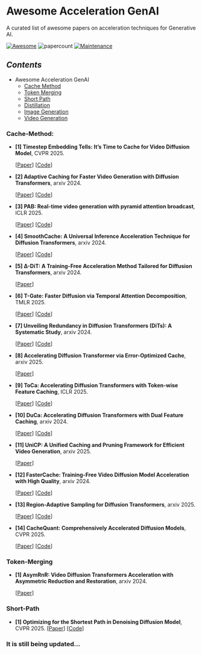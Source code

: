 # Awesome Acceleration GenAI  
A curated list of awesome papers on acceleration techniques for Generative AI.

[![Awesome](https://cdn.rawgit.com/sindresorhus/awesome/d7305f38d29fed78fa85652e3a63e154dd8e8829/media/badge.svg)](https://github.com/sindresorhus/awesome)
![papercount](https://img.shields.io/badge/paper_count-14-pink)
[![Maintenance](https://img.shields.io/badge/maintained%3F-yes-green.svg)](https://github.com/Naereen/StrapDown.js/graphs/commit-activity)

## <span id="head1"> *Contents* </span>

- Awesome Acceleration GenAI
  - [Cache Method](#Cache-Method)
  - [Token Merging](#Token-Merging)
  - [Short Path](#Short-Path)
  - [Distillation](#Distillation)
  - [Image Generation](#image-generation)
  - [Video Generation](#video-generation)
 

### Cache-Method:


- **[1] Timestep Embedding Tells: It’s Time to Cache for Video Diffusion Model**, CVPR 2025.
  
  [[Paper](https://arxiv.org/pdf/2411.19108)]
  [[Code](https://liewfeng.github.io/TeaCache/)]


- **[2] Adaptive Caching for Faster Video Generation with Diffusion Transformers**, arxiv 2024.
  
  [[Paper](https://arxiv.org/pdf/2411.02397)]
  [[Code](https://adacache-dit.github.io/)]
  

- **[3] PAB: Real-time video generation with pyramid attention broadcast**, ICLR 2025.
  
  [[Paper](https://arxiv.org/pdf/2408.12588)]
  [[Code](https://github.com/NUS-HPC-AI-Lab/VideoSys)]
  

- **[4] SmoothCache: A Universal Inference Acceleration Technique for Diffusion Transformers**, arxiv 2024.
  
  [[Paper](https://arxiv.org/pdf/2411.10510)]
  [[Code](https://github.com/Roblox/SmoothCache)]

- **[5] Δ-DiT: A Training-Free Acceleration Method Tailored for Diffusion Transformers**, arxiv 2024.
  
  [[Paper](https://arxiv.org/pdf/2406.01125)]


- **[6] T-Gate: Faster Diffusion via Temporal Attention Decomposition**, TMLR 2025.
  
  [[Paper](https://arxiv.org/abs/2404.02747)]
  [[Code](https://github.com/HaozheLiu-ST/T-GATE)]
  

- **[7] Unveiling Redundancy in Diffusion Transformers (DiTs): A Systematic Study**, arxiv 2024.
  
  [[Paper](https://arxiv.org/abs/2411.13588)]
  [[Code](https://github.com/xdit-project/DiTCacheAnalysis)]
  

- **[8] Accelerating Diffusion Transformer via Error-Optimized Cache**, arxiv 2025.

  [[Paper](https://arxiv.org/pdf/2501.19243)]
  


- **[9] ToCa: Accelerating Diffusion Transformers with Token-wise Feature Caching**, ICLR 2025.
  
  [[Paper](https://arxiv.org/abs/2410.05317)]
  [[Code](https://github.com/Shenyi-Z/ToCa)]
  

- **[10] DuCa: Accelerating Diffusion Transformers with Dual Feature Caching**, arxiv 2024.
  
  [[Paper](https://arxiv.org/abs/2412.18911)]
  [[Code](https://github.com/Shenyi-Z/DuCa)]


- **[11] UniCP: A Unified Caching and Pruning Framework for Efficient Video Generation**, arxiv 2025.
  
  [[Paper](https://arxiv.org/pdf/2502.04393)]


- **[12] FasterCache: Training-Free Video Diffusion Model Acceleration with High Quality**, arxiv 2024.
  
  [[Paper](https://arxiv.org/abs/2502.10389)]
  [[Code](https://microsoft.github.io/RAS/)]

- **[13] Region-Adaptive Sampling for Diffusion Transformers**, arxiv 2025.
  
  [[Paper](https://arxiv.org/pdf/2502.10389)]
  [[Code](https://microsoft.github.io/RAS/)]

- **[14] CacheQuant: Comprehensively Accelerated Diffusion Models**, CVPR 2025.
  
  [[Paper](https://arxiv.org/pdf/2503.01323v1)]
  [[Code](https://github.com/BienLuky/CacheQuant)]

### Token-Merging

- **[1] AsymRnR: Video Diffusion Transformers Acceleration with Asymmetric Reduction and Restoration**, arxiv 2024.
  
  [[Paper](https://arxiv.org/abs/2412.11706)]

### Short-Path

 - **[1] Optimizing for the Shortest Path in Denoising Diffusion Model**, CVPR 2025.
  [[Paper](https://arxiv.org/pdf/2503.03265)]
  [[Code](https://github.com/UnicomAI/ShortDF)]

### It is still being updated...



